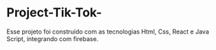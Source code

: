 # Project-Tik-Tok-
Esse projeto foi construído com as tecnologias Html, Css, React e Java Script, integrando com firebase. 
